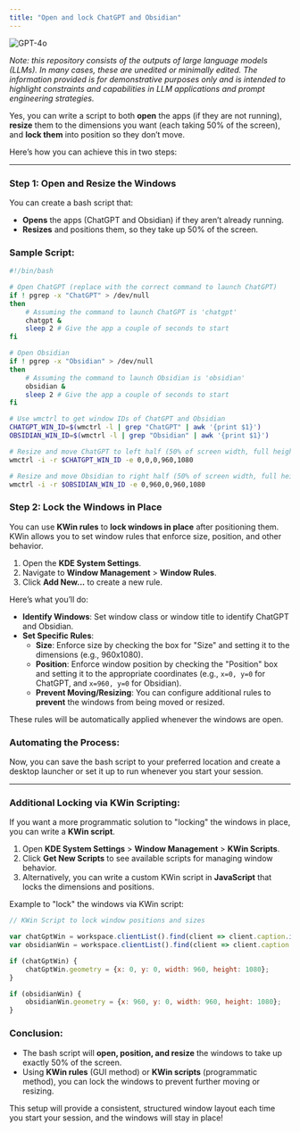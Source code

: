 ```yaml
---
title: "Open and lock ChatGPT and Obsidian"
---
```

![GPT-4o](https://img.shields.io/badge/GPT--4o-3333FF?style=for-the-badge&logo=openai&logoColor=white)



*Note: this repository consists of the outputs of large language models (LLMs). In many cases, these are unedited or minimally edited. The information provided is for demonstrative purposes only and is intended to highlight constraints and capabilities in LLM applications and prompt engineering strategies.*


Yes, you can write a script to both **open** the apps (if they are not running), **resize** them to the dimensions you want (each taking 50% of the screen), and **lock them** into position so they don’t move.

Here’s how you can achieve this in two steps:

---

### Step 1: Open and Resize the Windows

You can create a bash script that:

- **Opens** the apps (ChatGPT and Obsidian) if they aren’t already running.
- **Resizes** and positions them, so they take up 50% of the screen.

### Sample Script:

```bash
#!/bin/bash

# Open ChatGPT (replace with the correct command to launch ChatGPT)
if ! pgrep -x "ChatGPT" > /dev/null
then
    # Assuming the command to launch ChatGPT is 'chatgpt'
    chatgpt &
    sleep 2 # Give the app a couple of seconds to start
fi

# Open Obsidian
if ! pgrep -x "Obsidian" > /dev/null
then
    # Assuming the command to launch Obsidian is 'obsidian'
    obsidian &
    sleep 2 # Give the app a couple of seconds to start
fi

# Use wmctrl to get window IDs of ChatGPT and Obsidian
CHATGPT_WIN_ID=$(wmctrl -l | grep "ChatGPT" | awk '{print $1}')
OBSIDIAN_WIN_ID=$(wmctrl -l | grep "Obsidian" | awk '{print $1}')

# Resize and move ChatGPT to left half (50% of screen width, full height)
wmctrl -i -r $CHATGPT_WIN_ID -e 0,0,0,960,1080

# Resize and move Obsidian to right half (50% of screen width, full height)
wmctrl -i -r $OBSIDIAN_WIN_ID -e 0,960,0,960,1080
```

### Step 2: Lock the Windows in Place

You can use **KWin rules** to **lock windows in place** after positioning them. KWin allows you to set window rules that enforce size, position, and other behavior.

1. Open the **KDE System Settings**.
2. Navigate to **Window Management** > **Window Rules**.
3. Click **Add New...** to create a new rule.

Here’s what you’ll do:
- **Identify Windows**: Set window class or window title to identify ChatGPT and Obsidian.
- **Set Specific Rules**:
  - **Size**: Enforce size by checking the box for "Size" and setting it to the dimensions (e.g., 960x1080).
  - **Position**: Enforce window position by checking the "Position" box and setting it to the appropriate coordinates (e.g., `x=0, y=0` for ChatGPT, and `x=960, y=0` for Obsidian).
  - **Prevent Moving/Resizing**: You can configure additional rules to **prevent** the windows from being moved or resized.

These rules will be automatically applied whenever the windows are open.

### Automating the Process:
Now, you can save the bash script to your preferred location and create a desktop launcher or set it up to run whenever you start your session.

---

### Additional Locking via KWin Scripting:
If you want a more programmatic solution to "locking" the windows in place, you can write a **KWin script**.

1. Open **KDE System Settings** > **Window Management** > **KWin Scripts**.
2. Click **Get New Scripts** to see available scripts for managing window behavior.
3. Alternatively, you can write a custom KWin script in **JavaScript** that locks the dimensions and positions.

Example to "lock" the windows via KWin script:
```javascript
// KWin Script to lock window positions and sizes

var chatGptWin = workspace.clientList().find(client => client.caption.includes("ChatGPT"));
var obsidianWin = workspace.clientList().find(client => client.caption.includes("Obsidian"));

if (chatGptWin) {
    chatGptWin.geometry = {x: 0, y: 0, width: 960, height: 1080};
}

if (obsidianWin) {
    obsidianWin.geometry = {x: 960, y: 0, width: 960, height: 1080};
}
```

### Conclusion:
- The bash script will **open, position, and resize** the windows to take up exactly 50% of the screen.
- Using **KWin rules** (GUI method) or **KWin scripts** (programmatic method), you can lock the windows to prevent further moving or resizing.

This setup will provide a consistent, structured window layout each time you start your session, and the windows will stay in place!
